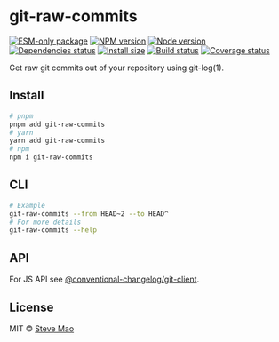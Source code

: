 # git-raw-commits

[![ESM-only package][package]][package-url]
[![NPM version][npm]][npm-url]
[![Node version][node]][node-url]
[![Dependencies status][deps]][deps-url]
[![Install size][size]][size-url]
[![Build status][build]][build-url]
[![Coverage status][coverage]][coverage-url]

[package]: https://img.shields.io/badge/package-ESM--only-ffe536.svg
[package-url]: https://nodejs.org/api/esm.html

[npm]: https://img.shields.io/npm/v/git-raw-commits.svg
[npm-url]: https://npmjs.com/package/git-raw-commits

[node]: https://img.shields.io/node/v/git-raw-commits.svg
[node-url]: https://nodejs.org

[deps]: https://img.shields.io/librariesio/release/npm/git-raw-commits
[deps-url]: https://libraries.io/npm/git-raw-commits/tree

[size]: https://packagephobia.com/badge?p=git-raw-commits
[size-url]: https://packagephobia.com/result?p=git-raw-commits

[build]: https://img.shields.io/github/actions/workflow/status/conventional-changelog/conventional-changelog/tests.yaml?branch=master
[build-url]: https://github.com/conventional-changelog/conventional-changelog/actions

[coverage]: https://coveralls.io/repos/github/conventional-changelog/conventional-changelog/badge.svg?branch=master
[coverage-url]: https://coveralls.io/github/conventional-changelog/conventional-changelog?branch=master

Get raw git commits out of your repository using git-log(1).

## Install

```bash
# pnpm
pnpm add git-raw-commits
# yarn
yarn add git-raw-commits
# npm
npm i git-raw-commits
```

## CLI

```bash
# Example
git-raw-commits --from HEAD~2 --to HEAD^
# For more details
git-raw-commits --help
```

## API

For JS API see [@conventional-changelog/git-client](https://github.com/conventional-changelog/conventional-changelog/tree/master/packages/git-client).

## License

MIT © [Steve Mao](https://github.com/stevemao)
